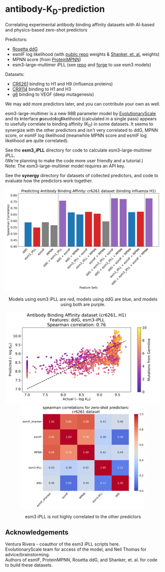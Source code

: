 # antibody-K<sub>D</sub>-prediction
Correlating experimental antibody binding affinity datasets with AI-based and physics-based zero-shot predictors

Predictors:
- [Rosetta ddG](https://github.com/ELELAB/RosettaDDGPrediction)
- esmIF log likelihood (with [public repo](https://github.com/facebookresearch/esm/tree/main/examples/inverse_folding) weights & [Shanker, et. al.](https://github.com/varun-shanker/structural-evolution) weights)
- MPNN score (from [ProteinMPNN](https://github.com/dauparas/ProteinMPNN))
- esm3-large-multimer iPLL (see [repo](https://github.com/evolutionaryscale/esm) and [forge](https://forge.evolutionaryscale.ai/) to use esm3 models)

Datasets:
- [CR6261](https://elifesciences.org/articles/71393) binding to H1 and H9 (influenza proteins)
- [CR9114](https://elifesciences.org/articles/71393) binding to H1 and H3
- [g6](https://doi.org/10.1073/pnas.1613231114) binding to VEGF (deep mutagenesis)

We may add more predictors later, and you can contribute your own as well.  

esm3-large-multimer is a new 98B parameter model by [EvolutionaryScale](https://www.evolutionaryscale.ai/) and its **i**nterface **p**seudo**l**og**l**ikelihood (calculated in a single pass) appears to usefully correlate to binding affinity (K<sub>D</sub>) in some datasets. It seems to synergize with the other predictors and isn't very correlated to ddG, MPNN score, or esmIF log likelihood (meanwhile MPNN score and esmIF log likelihood are quite correlated).

See the **esm3_iPLL** directory for code to calculate esm3-large-multimer iPLL.  
(We're planning to make the code more user friendly and a tutorial.)  
Note: The esm3-large-multimer model requires an API key.

See the **synergy** directory for datasets of collected predictors, and code to evaluate how the predictors work together.

<div align="center">
  <img src="images/cr6261_h1_mean.png" alt="predictions scatterplot" width="700"/>
  <p>Models using esm3 iPLL are red, models using ddG are blue, and models using both are purple.</p>

  <img src="images/cr6261_ddG_esm3-iPLL.png" alt="predictions scatterplot" width="500"/>

  <img src="images/correlations_cr6261.png" alt="correlation heatmap" width="400"/>
  <p>esm3 iPLL is not highly correlated to the other predictors</p></div>


## Acknowledgements
Ventura Rivera - coauthor of the esm3 iPLL scripts here.  
EvolutionaryScale team for access of the model, and Neil Thomas for advice/brainstorming.  
Authors of esmIF, ProteinMPNN, Rosetta ddG, and Shanker, et. al. for code to build these datasets.